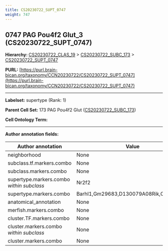 ```yaml
---
title: CS20230722_SUPT_0747
weight: 747
---
```

## 0747 PAG Pou4f2 Glut_3 (CS20230722_SUPT_0747)
<b>Hierarchy: </b>
[CS20230722_CLAS_19](../CS20230722_CLAS_19) >
[CS20230722_SUBC_173](../CS20230722_SUBC_173) >
[CS20230722_SUPT_0747](../CS20230722_SUPT_0747)

**PURL:** [https://purl.brain-bican.org/taxonomy/CCN20230722/CS20230722_SUPT_0747](https://purl.brain-bican.org/taxonomy/CCN20230722/CS20230722_SUPT_0747)

---


**Labelset:** supertype (Rank: 1)

**Parent Cell Set:** 173 PAG Pou4f2 Glut ([CS20230722_SUBC_173](../CS20230722_SUBC_173))



**Cell Ontology Term:** 

[MARKER GENES.]: #


---

[TRANSFERRED ANNOTATIONS.]: #


[AUTHOR ANNOTATION FIELDS.]: #


**Author annotation fields:**

| Author annotation | Value |
|-------------------|-------|
|neighborhood|None|
|subclass.tf.markers.combo|None|
|subclass.markers.combo|None|
|supertype.markers.combo _within subclass_|Nr2f2|
|supertype.markers.combo|Barhl1,Gm29683,D130079A08Rik,Cdh18,Lef1|
|anatomical_annotation|None|
|merfish.markers.combo|None|
|cluster.TF.markers.combo|None|
|cluster.markers.combo _within subclass_|None|
|cluster.markers.combo|None|
